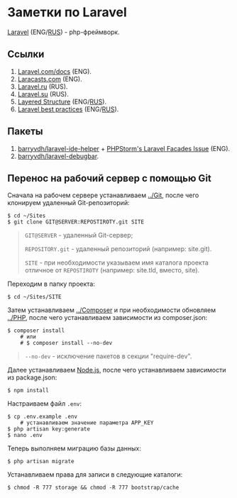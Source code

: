# Заметки по Laravel

[Laravel](https://en.wikipedia.org/wiki/Laravel) (ENG/[RUS](https://ru.wikipedia.org/wiki/Laravel)) - php-фреймворк.

<!--ts-->
<!--te-->

<a id="links"></a>
## Ссылки

1. [Laravel.com/docs](https://laravel.com/docs) (ENG).
2. [Laracasts.com](https://laracasts.com/series/laravel-from-scratch-2017/) (ENG).
3. [Laravel.ru](https://laravel.ru) (RUS).
4. [Laravel.su](http://laravel.su/docs/5.4/lifecycle) (RUS).
5. [Layered Structure](https://www.toptal.com/php/maintain-slim-php-mvc-frameworks-with-a-layered-structure) (ENG/[RUS](http://developer.uz/blog/layered-structure-for-yii-app/)).
6. [Laravel best practices](https://github.com/alexeymezenin/laravel-best-practices) (ENG/[RUS](https://github.com/alexeymezenin/laravel-best-practices/blob/master/russian.md)).

<a id="packages"></a>
## Пакеты

1. [barryvdh/laravel-ide-helper](https://github.com/barryvdh/laravel-ide-helper) + [PHPStorm's Laravel Facades Issue](https://laracasts.com/series/how-to-be-awesome-in-phpstorm/episodes/15) (ENG).
2. [barryvdh/laravel-debugbar](https://github.com/barryvdh/laravel-debugbar).

<a id="packages"></a>
## Перенос на рабочий сервер с помощью Git

Сначала на рабочем сервере устанавливаем [../Git](../macOS-web-server/Git/readme.md), после чего клонируем удаленный Git-репозиторий:

	$ cd ~/Sites
	$ git clone GIT@SERVER:REPOSTIROTY.git SITE
		
> `GIT@SERVER` - удаленный Git-сервер;
> 
> `REPOSITORY.git` - удаленный репозиторий (например: site.git).
> 
> `SITE` - при необходимости указываем имя каталога проекта отличное от `REPOSTIROTY` (например: site.tld, вместо, site).

Переходим в папку проекта:

	$ cd ~/Sites/SITE

Затем устанавливаем [../Composer](macOS-web-server/Composer/readme.md) и при необходимости обновляем  [../PHP](macOS-web-server/PHP/readme.md), после чего устанавливаем зависимости из composer.json:
    
    $ composer install
    	# или
    	# $ composer install --no-dev

> `--no-dev` - исключение пакетов в секции "require-dev".

Далее устанавливаем [Node.js](https://nodejs.org/en/download/), после чего устанавливаем зависимости из package.json:

	$ npm install

Настраиваем файл `.env`:

	$ cp .env.example .env
		# устанавливаем значение параметра APP_KEY
	$ php artisan key:generate
	$ nano .env

Теперь выполняем миграцию базы данных:

	$ php artisan migrate
	
Устанавливаем права для записи в следующие каталоги:

	$ chmod -R 777 storage && chmod -R 777 bootstrap/cache